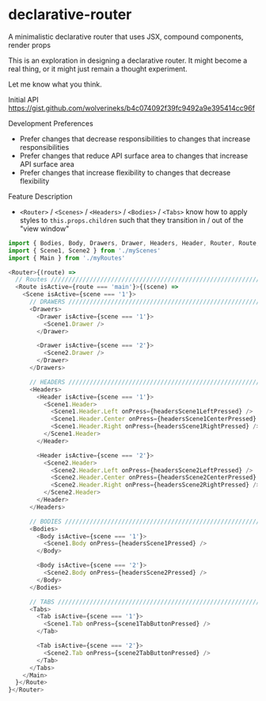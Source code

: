 # declarative-router
A minimalistic declarative router that uses JSX, compound components, render props

This is an exploration in designing a declarative router. It might become a real thing, or it might just remain a thought experiment.

Let me know what you think.

Initial API
https://gist.github.com/wolverineks/b4c074092f39fc9492a9e395414cc96f

Development Preferences
* Prefer changes that decrease responsibilities to changes that increase responsibilities
* Prefer changes that reduce API surface area to changes that increase API surface area
* Prefer changes that increase flexibility to changes that decrease flexibility

Feature Description
* `<Router>` / `<Scenes>` / `<Headers>` / `<Bodies>` / `<Tabs>` know how to apply styles to `this.props.children` such that they transition in / out of the "view window"

```javascript
import { Bodies, Body, Drawers, Drawer, Headers, Header, Router, Route, Tabs, Tab } from 'declarative-router'
import { Scene1, Scene2 } from './myScenes'
import { Main } from './myRoutes'

<Router>{(route) =>
  // Routes ////////////////////////////////////////////////////////////////
  <Route isActive={route === 'main'}>{(scene) =>
    <Scene isActive={scene === '1'}>
      // DRAWERS ////////////////////////////////////////////////////////////////
      <Drawers>
        <Drawer isActive={scene === '1'}>
          <Scene1.Drawer />
        </Drawer>

        <Drawer isActive={scene === '2'}>
          <Scene2.Drawer />
        </Drawer>
      </Drawers>

      // HEADERS ////////////////////////////////////////////////////////////////
      <Headers>
        <Header isActive={scene === '1'}>
          <Scene1.Header>
            <Scene1.Header.Left onPress={headersScene1LeftPressed} />
            <Scene1.Header.Center onPress={headersScene1CenterPressed} />
            <Scene1.Header.Right onPress={headersScene1RightPressed} />
          </Scene1.Header>
        </Header>

        <Header isActive={scene === '2'}>
          <Scene2.Header>
            <Scene2.Header.Left onPress={headersScene2LeftPressed} />
            <Scene2.Header.Center onPress={headersScene2CenterPressed} />
            <Scene2.Header.Right onPress={headersScene2RightPressed} />
          </Scene2.Header>
        </Header>
      </Headers>

      // BODIES ////////////////////////////////////////////////////////////////
      <Bodies>
        <Body isActive={scene === '1'}>
          <Scene1.Body onPress={headersScene1Pressed} />
        </Body>

        <Body isActive={scene === '2'}>
          <Scene2.Body onPress={headersScene2Pressed} />
        </Body>
      </Bodies>

      // TABS ////////////////////////////////////////////////////////////////
      <Tabs>
        <Tab isActive={scene === '1'}>
          <Scene1.Tab onPress={scene1TabButtonPressed} />
        </Tab>

        <Tab isActive={scene === '2'}>
          <Scene2.Tab onPress={scene2TabButtonPressed} />
        </Tab>
      </Tabs>
    </Main>
  }</Route>
}</Router>
```
